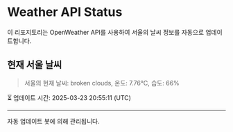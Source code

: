 
# Weather API Status

이 리포지토리는 OpenWeather API를 사용하여 서울의 날씨 정보를 자동으로 업데이트합니다.

## 현재 서울 날씨
> 서울의 현재 날씨: broken clouds, 온도: 7.76°C, 습도: 66%

⏳ 업데이트 시간: 2025-03-23 20:55:11 (UTC)

---
자동 업데이트 봇에 의해 관리됩니다.
